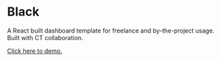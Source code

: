 # Black

A React built dashboard template for freelance and by-the-project usage. Built with CT collaboration.

[Click here to demo.](https://quadrimegistus.github.io/Black/)
